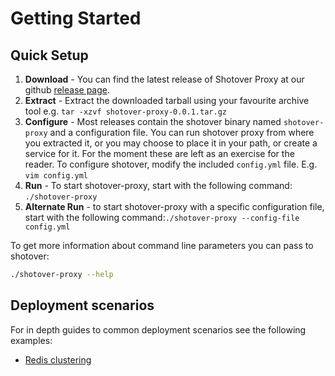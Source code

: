 # Getting Started

## Quick Setup

1. **Download** - You can find the latest release of Shotover Proxy at our github [release page](https://github.com/shotover/shotover-proxy/releases).
2. **Extract** - Extract the downloaded tarball using your favourite archive tool e.g. ```tar -xzvf shotover-proxy-0.0.1.tar.gz```
3. **Configure** - Most releases contain the shotover binary named `shotover-proxy` and a configuration file. You can run shotover proxy from where
you extracted it, or you may choose to place it in your path, or create a service for it. For the moment these are left as an
exercise for the reader. To configure shotover, modify the included `config.yml` file. E.g. ```vim config.yml```
4. **Run** - To start shotover-proxy, start with the following command: ```./shotover-proxy``` 
5. **Alternate Run** - to start shotover-proxy with a specific configuration file, start with the following command:```./shotover-proxy --config-file config.yml```

To get more information about command line parameters you can pass to shotover:

```bash
./shotover-proxy --help
```

## Deployment scenarios

For in depth guides to common deployment scenarios see the following examples:

* [Redis clustering](../examples/redis-clustering.md)